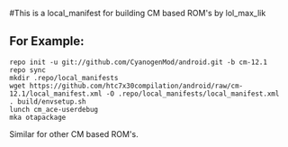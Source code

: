 #This is a local_manifest for building CM based ROM's
by lol_max_lik

For Example:
--------
    repo init -u git://github.com/CyanogenMod/android.git -b cm-12.1
    repo sync
    mkdir .repo/local_manifests
    wget https://github.com/htc7x30compilation/android/raw/cm-12.1/local_manifest.xml -O .repo/local_manifests/local_manifest.xml
    . build/envsetup.sh
    lunch cm_ace-userdebug
    mka otapackage

Similar for other CM based ROM's. 
